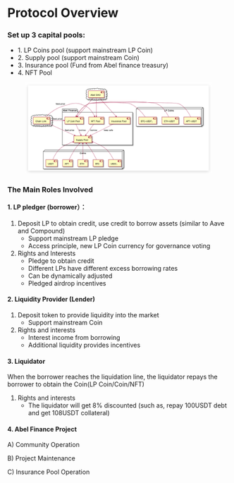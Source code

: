 # Protocol Overview

### Set up 3 capital pools:

* 1\. LP Coins pool (support mainstream LP Coin)
* 2\. Supply pool (support mainstream Coin)
* 3\. Insurance pool (Fund from Abel finance treasury)
* 4\. NFT  Pool

<figure><img src="../.gitbook/assets/image (4).png" alt=""><figcaption></figcaption></figure>

### **The Main Roles Involved**

#### 1. LP pledger (borrower）：

1. Deposit LP to obtain credit, use credit to borrow assets (similar to Aave and Compound)
   * Support mainstream LP pledge
   * Access principle, new LP Coin currency for governance voting
2. &#x20;Rights and Interests
   * Pledge to obtain credit
   * Different LPs have different excess borrowing rates
   * Can be dynamically adjusted
   * Pledged airdrop incentives

#### 2. Liquidity Provider (Lender)

1. Deposit token to provide liquidity into the market
   * Support  mainstream Coin
2. Rights and interests
   * Interest income from borrowing
   * Additional liquidity provides incentives

#### 3. Liquidator

When the borrower reaches the liquidation line, the liquidator repays the borrower to obtain the Coin(LP Coin/Coin/NFT)

1. Rights and interests
   * The liquidator will get 8% discounted (such as, repay 100USDT debt and get 108USDT collateral)

#### 4. Abel Finance Project

A) Community Operation

B) Project Maintenance

C) Insurance Pool Operation





